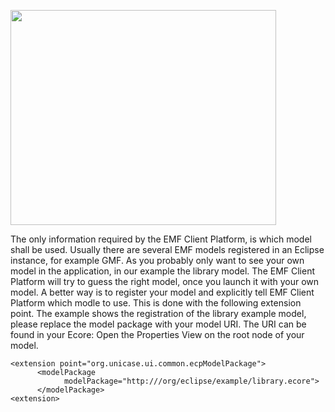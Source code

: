 <a href='http://www.youtube.com/watch?feature=player_embedded&v=tqQhB2L0cno' target='_blank'><img src='http://img.youtube.com/vi/tqQhB2L0cno/0.jpg' width='425' height=344 /></a>


The only information required by the EMF Client Platform, is which model shall be used. Usually there are several EMF models registered in an Eclipse instance, for example GMF. As you probably only want to see your own model in the application, in our example the library model. The EMF Client Platform will try to guess the right model, once you launch it with your own model. A better way is to register your model and explicitly tell EMF Client Platform which modle to use. This is done with the following extension point. The example shows the registration of the library example model, please replace the model package with your model URI. The URI can be found in your Ecore: Open the Properties View on the root node of your model.
```
<extension point="org.unicase.ui.common.ecpModelPackage">
      <modelPackage
            modelPackage="http:///org/eclipse/example/library.ecore">
      </modelPackage>
<extension>
```
